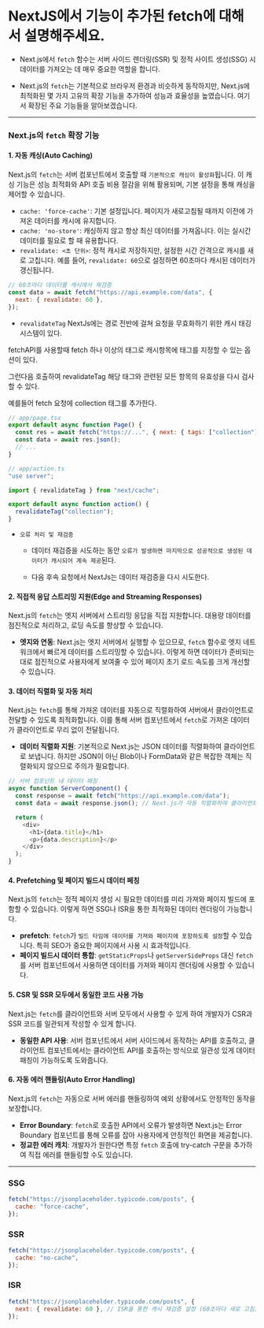 # NextJS에서 기능이 추가된 fetch에 대해서 설명해주세요.

- Next.js에서 `fetch` 함수는 서버 사이드 렌더링(SSR) 및 정적 사이트 생성(SSG) 시 데이터를 가져오는 데 매우 중요한 역할을 합니다.

- Next.js의 `fetch`는 기본적으로 브라우저 환경과 비슷하게 동작하지만, Next.js에 최적화된 몇 가지 고유의 확장 기능을 추가하여 성능과 효율성을 높였습니다. 여기서 확장된 주요 기능들을 알아보겠습니다.

---

### Next.js의 `fetch` 확장 기능

#### 1. **자동 캐싱(Auto Caching)**

Next.js의 `fetch`는 서버 컴포넌트에서 호출할 때 `기본적으로 캐싱이 활성화`됩니다. 이 캐싱 기능은 성능 최적화와 API 호출 비용 절감을 위해 활용되며, 기본 설정을 통해 캐싱을 제어할 수 있습니다.

- `cache: 'force-cache'`: 기본 설정입니다. 페이지가 새로고침될 때까지 이전에 가져온 데이터를 캐시에 유지합니다.
- `cache: 'no-store'`: 캐싱하지 않고 항상 최신 데이터를 가져옵니다. 이는 실시간 데이터를 필요로 할 때 유용합니다.
- `revalidate: <초 단위>`: 정적 캐시로 저장하지만, 설정한 시간 간격으로 캐시를 새로 고칩니다. 예를 들어, `revalidate: 60`으로 설정하면 60초마다 캐시된 데이터가 갱신됩니다.

```javascript
// 60초마다 데이터를 캐시에서 재검증
const data = await fetch("https://api.example.com/data", {
  next: { revalidate: 60 },
});
```

- `revalidateTag`
  NextJs에는 경로 전반에 걸쳐 요청을 무효화하기 위한 캐시 태깅 시스템이 있다.

fetchAPI를 사용할때 fetch 하나 이상의 태그로 캐시항목에 태그를 지정할 수 있는 옵션이 있다.

그런다음 호출하여 revalidateTag 해당 태그와 관련된 모든 항목의 유효성을 다시 검사할 수 있다.

예를들어 fetch 요청에 collection 태그를 추가한다.

```js
// app/page.tsx
export default async function Page() {
  const res = await fetch("https://...", { next: { tags: ["collection"] } });
  const data = await res.json();
  // ...
}
```

```js
// app/action.ts
"use server";

import { revalidateTag } from "next/cache";

export default async function action() {
  revalidateTag("collection");
}
```

- `오류 처리 및 재검증`

  - 데이터 재검증을 시도하는 동안 `오류가 발생하면 마지막으로 성공적으로 생성된 데이터가 캐시되어 계속 제공`된다.

  - 다음 후속 요청에서 NextJs는 데이터 재검증을 다시 시도한다.

#### 2. **직접적 응답 스트리밍 지원(Edge and Streaming Responses)**

Next.js의 `fetch`는 엣지 서버에서 스트리밍 응답을 직접 지원합니다. 대용량 데이터를 점진적으로 처리하고, 로딩 속도를 향상할 수 있습니다.

- **엣지와 연동**: Next.js는 엣지 서버에서 실행할 수 있으므로, `fetch` 함수로 엣지 네트워크에서 빠르게 데이터를 스트리밍할 수 있습니다. 이렇게 하면 데이터가 준비되는 대로 점진적으로 사용자에게 보여줄 수 있어 페이지 초기 로드 속도를 크게 개선할 수 있습니다.

#### 3. **데이터 직렬화 및 자동 처리**

Next.js는 `fetch`를 통해 가져온 데이터를 자동으로 직렬화하여 서버에서 클라이언트로 전달할 수 있도록 최적화합니다. 이를 통해 서버 컴포넌트에서 `fetch`로 가져온 데이터가 클라이언트로 무리 없이 전달됩니다.

- **데이터 직렬화 지원**: 기본적으로 Next.js는 JSON 데이터를 직렬화하여 클라이언트로 보냅니다. 하지만 JSON이 아닌 Blob이나 FormData와 같은 복잡한 객체는 직렬화되지 않으므로 주의가 필요합니다.

```js
// 서버 컴포넌트 내 데이터 패칭
async function ServerComponent() {
  const response = await fetch("https://api.example.com/data");
  const data = await response.json(); // Next.js가 자동 직렬화하여 클라이언트에 전달 가능

  return (
    <div>
      <h1>{data.title}</h1>
      <p>{data.description}</p>
    </div>
  );
}
```

#### 4. **Prefetching 및 페이지 빌드시 데이터 페칭**

Next.js의 `fetch`는 정적 페이지 생성 시 필요한 데이터를 미리 가져와 페이지 빌드에 포함할 수 있습니다. 이렇게 하면 SSG나 ISR을 통한 최적화된 데이터 렌더링이 가능합니다.

- **prefetch**: `fetch`가 `빌드 타임에 데이터를 가져와 페이지에 포함하도록 설정`할 수 있습니다. 특히 SEO가 중요한 페이지에서 사용 시 효과적입니다.
- **페이지 빌드시 데이터 통합**: `getStaticProps`나 `getServerSideProps` 대신 `fetch`를 서버 컴포넌트에서 사용하면 데이터를 가져와 페이지 렌더링에 사용할 수 있습니다.

#### 5. **CSR 및 SSR 모두에서 동일한 코드 사용 가능**

Next.js는 `fetch`를 클라이언트와 서버 모두에서 사용할 수 있게 하여 개발자가 CSR과 SSR 코드를 일관되게 작성할 수 있게 합니다.

- **동일한 API 사용**: 서버 컴포넌트에서 서버 사이드에서 동작하는 API를 호출하고, 클라이언트 컴포넌트에서는 클라이언트 API를 호출하는 방식으로 일관성 있게 데이터 패칭이 가능하도록 도와줍니다.

#### 6. **자동 에러 핸들링(Auto Error Handling)**

Next.js의 `fetch`는 자동으로 서버 에러를 핸들링하여 예외 상황에서도 안정적인 동작을 보장합니다.

- **Error Boundary**: `fetch`로 호출한 API에서 오류가 발생하면 Next.js는 Error Boundary 컴포넌트를 통해 오류를 잡아 사용자에게 안정적인 화면을 제공합니다.
- **정교한 에러 캐치**: 개발자가 원한다면 특정 `fetch` 호출에 try-catch 구문을 추가하여 직접 에러를 핸들링할 수도 있습니다.

---

### SSG

```js
fetch("https://jsonplaceholder.typicode.com/posts", {
  cache: "force-cache",
});
```

### SSR

```js
fetch("https://jsonplaceholder.typicode.com/posts", {
  cache: "no-cache",
});
```

### ISR

```js
fetch("https://jsonplaceholder.typicode.com/posts", {
  next: { revalidate: 60 }, // ISR을 통한 캐시 재검증 설정 (60초마다 새로 고침)
});
```
